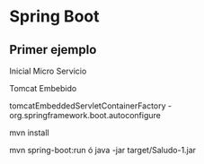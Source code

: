 # Spring Boot

## Primer ejemplo

Inicial Micro Servicio

Tomcat Embebido

tomcatEmbeddedServletContainerFactory - org.springframework.boot.autoconfigure


mvn install

mvn spring-boot:run ó java -jar target/Saludo-1.jar
